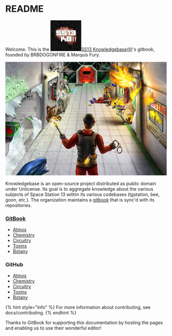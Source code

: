 # README

Welcome. This is the ![](<docs/.gitbook/assets/SS13KB (1).png>)[SS13 Knowledgebase(II)](https://discord.com/invite/ttWKP4GjyS)'s gitbook, founded by BRBDOGONFIRE & Marquis Fury.


![](docs/.gitbook/assets/image.png)

Knowledgebase is an open-source project distributed as public domain under Unlicense. Its goal is to aggregate knowledge about the various subjects of Space Station 13 within its various codebases (tgstation, bee, goon, etc.). The organization maintains a [gitbook](https://ss13-knowledgebase.gitbook.io/knowledgebase/) that is sync'd with its repositories.

### [GitBook](https://ss13-knowledgebase.gitbook.io/knowledgebase/)
- [Atmos](https://ss13-knowledgebase.gitbook.io/knowledgebase/v/atmos/)
- [Chemistry](https://ss13-knowledgebase.gitbook.io/knowledgebase/v/chemistry/)
- [Circuitry](https://ss13-knowledgebase.gitbook.io/knowledgebase/v/circuitry/)
- [Toxins](https://ss13-knowledgebase.gitbook.io/knowledgebase/v/toxins/)
- [Botany](https://ss13-knowledgebase.gitbook.io/knowledgebase/v/botany/)

### GitHub
- [Atmos](https://github.com/SS13-Knowledgebase/atmos)
- [Chemistry](https://github.com/SS13-Knowledgebase/chemistry)
- [Circuitry](https://github.com/SS13-Knowledgebase/circuitry)
- [Toxins](https://github.com/SS13-Knowledgebase/toxins)
- [Botany](https://github.com/SS13-Knowledgebase/botany)


{% hint style="info" %}
For more information about contributing, see docs/contributing.
{% endhint %}

Thanks to GitBook for supporting this documentation by hosting the pages and enabling us to use their wonderful editor!
